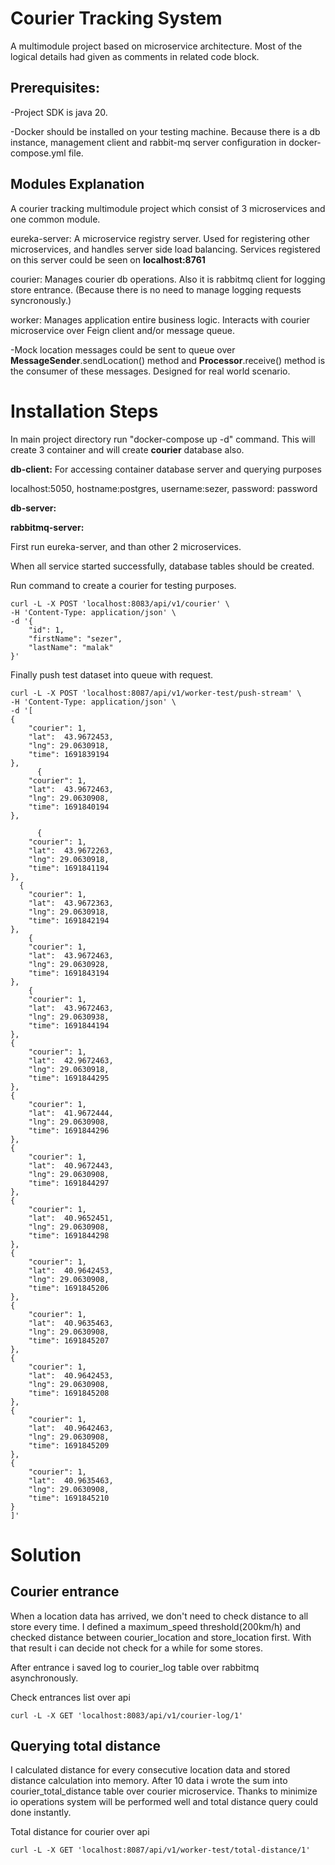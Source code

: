 # Courier Tracking System

A multimodule project based on microservice architecture. Most of the logical details had given as comments in related code block.

## Prerequisites:

-Project SDK is java 20.

-Docker should be installed on your testing machine. Because there is a db instance, management client and rabbit-mq server configuration in docker-compose.yml file.

## Modules Explanation

A courier tracking multimodule project which consist of 3 microservices and one common module.

eureka-server: A microservice registry server. Used for registering other microservices, and handles server side load balancing. Services registered on this server could be seen on **localhost:8761**

courier: Manages courier db operations. Also it is rabbitmq client for logging store entrance. (Because there is no need to manage logging requests syncronously.)

worker: Manages application entire business logic. Interacts with courier microservice over Feign client and/or message queue.

-Mock location messages could be sent to queue over **MessageSender**.sendLocation() method and **Processor**.receive() method is the consumer of these messages. Designed for real world scenario.


# Installation Steps

In main project directory run "docker-compose up -d" command. This will create 3 container and will create **courier** database also.

**db-client:** For accessing container database server and querying purposes

localhost:5050, hostname:postgres, username:sezer, password: password

**db-server:**

**rabbitmq-server:**

First run eureka-server, and than other 2 microservices.

When all service started successfully, database tables should be created.

Run command to create a courier for testing purposes.

```
curl -L -X POST 'localhost:8083/api/v1/courier' \
-H 'Content-Type: application/json' \
-d '{
    "id": 1,
    "firstName": "sezer",
    "lastName": "malak"
}'
```

Finally push test dataset into queue with request.

```
curl -L -X POST 'localhost:8087/api/v1/worker-test/push-stream' \
-H 'Content-Type: application/json' \
-d '[
{
	"courier": 1,
	"lat":  43.9672453,
	"lng": 29.0630918,
	"time": 1691839194
},
      {
	"courier": 1,
	"lat":  43.9672463,
	"lng": 29.0630908,
	"time": 1691840194
},

      {
	"courier": 1,
	"lat":  43.9672263,
	"lng": 29.0630918,
	"time": 1691841194
},
  {
	"courier": 1,
	"lat":  43.9672363,
	"lng": 29.0630918,
	"time": 1691842194
},
    {
	"courier": 1,
	"lat":  43.9672463,
	"lng": 29.0630928,
	"time": 1691843194
},
    {
	"courier": 1,
	"lat":  43.9672463,
	"lng": 29.0630938,
	"time": 1691844194
},
{
	"courier": 1,
	"lat":  42.9672463,
	"lng": 29.0630918,
	"time": 1691844295
},
{
	"courier": 1,
	"lat":  41.9672444,
	"lng": 29.0630908,
	"time": 1691844296
},
{
	"courier": 1,
	"lat":  40.9672443,
	"lng": 29.0630908,
	"time": 1691844297
},
{
	"courier": 1,
	"lat":  40.9652451,
	"lng": 29.0630908,
	"time": 1691844298
},
{
	"courier": 1,
	"lat":  40.9642453,
	"lng": 29.0630908,
	"time": 1691845206
},
{
	"courier": 1,
	"lat":  40.9635463,
	"lng": 29.0630908,
	"time": 1691845207
},
{
	"courier": 1,
	"lat":  40.9642453,
	"lng": 29.0630908,
	"time": 1691845208
},
{
	"courier": 1,
	"lat":  40.9642463,
	"lng": 29.0630908,
	"time": 1691845209
},
{
	"courier": 1,
	"lat":  40.9635463,
	"lng": 29.0630908,
	"time": 1691845210
}
]'
```


# Solution

## Courier entrance

When a location data has arrived, we don't need to check distance to all store every time. I defined a maximum_speed threshold(200km/h) and checked distance between courier_location and store_location first. With that result i can decide not check for a while for some stores.

After entrance i saved log to courier_log table over rabbitmq asynchronously.

Check entrances list over api

```
curl -L -X GET 'localhost:8083/api/v1/courier-log/1'
```

## Querying total distance

I calculated distance for every consecutive location data and stored distance calculation into memory. After 10 data i wrote the sum into courier_total_distance table over courier microservice. Thanks to minimize io operations system will be performed well and total distance query could done instantly.

Total distance for courier over api

```
curl -L -X GET 'localhost:8087/api/v1/worker-test/total-distance/1'
```
